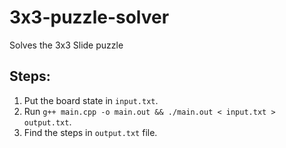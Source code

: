 # 3x3-puzzle-solver
Solves the 3x3 Slide puzzle

## Steps:
1. Put the board state in `input.txt`.
2. Run `g++ main.cpp -o main.out && ./main.out < input.txt > output.txt`.
3. Find the steps in `output.txt` file.
